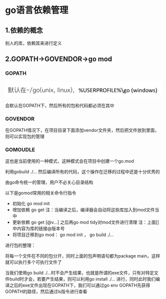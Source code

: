 # go语言依赖管理

## 1.依赖的概念

别人的库，依赖其来进行定义

## 2.GOPATH->GOVENDOR->go mod

### GOPATH

![image-20220709173533001](Images/image-20220709173533001.png)

会默认在GOPATH下，然后所有的包和代码都必须在其中

### GOVENDOR

在GOPATH情况下，在项目目录下面添加vendor文件夹，然后把文件放到里面，则可以实现包的管理

### GOMOUDLE

这也是当前使用的一种模式，这种模式会在项目中创建一个go.mod

利用gobuild ./... 然后编译所有的代码，这个操作在迁移的过程中还是十分优秀的

由go命令统一的管理，用户不必关心目录结构



以下是gomod常用的相关命令行指令

- 初始化 go mod init
- 增加依赖 go get   注：当编译之后，编译器会自动将这些库加入到mod文件当中
- 更新依赖 go get [@v...]  之后再go mod tidy对mod文件进行清理 注：上面[]中内容为库的链接@版本号
- 将项目迁移到go mod： go mod init ， go build ./...





进行包的整理：

将每一个文件在不同的包分开，同时上面的包声明语句都为package main，这样就可以执行多个可执行文件了

当我们使用go build ./...时不会产生结果，也就是所谓的exe文件，只有对特定文件build时才会，若要产生结果，则可以利用go install ./... 进行，同时此时我们编译之后的exe文件出现在GOPATH下，我们可以通过go env GOPATH先获得GOPATH的路径，然后通过ls指令进行查看